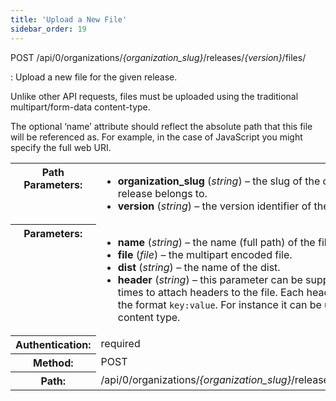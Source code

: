 ```yaml
---
title: 'Upload a New File'
sidebar_order: 19
---
```


POST /api/0/organizations/_{organization_slug}_/releases/_{version}_/files/

: Upload a new file for the given release.

  Unlike other API requests, files must be uploaded using the traditional multipart/form-data content-type.

  The optional ‘name’ attribute should reflect the absolute path that this file will be referenced as. For example, in the case of JavaScript you might specify the full web URI.

  <table class="table"><tbody valign="top"><tr><th>Path Parameters:</th><td><ul><li><strong>organization_slug</strong> (<em>string</em>) – the slug of the organization the release belongs to.</li><li><strong>version</strong> (<em>string</em>) – the version identifier of the release.</li></ul></td></tr><tr><th>Parameters:</th><td><ul><li><strong>name</strong> (<em>string</em>) – the name (full path) of the file.</li><li><strong>file</strong> (<em>file</em>) – the multipart encoded file.</li><li><strong>dist</strong> (<em>string</em>) – the name of the dist.</li><li><strong>header</strong> (<em>string</em>) – this parameter can be supplied multiple times to attach headers to the file. Each header is a string in the format <code class="docutils literal">key:value</code>. For instance it can be used to define a content type.</li></ul></td></tr><tr><th>Authentication:</th><td>required</td></tr><tr><th>Method:</th><td>POST</td></tr><tr><th>Path:</th><td>/api/0/organizations/<em>{organization_slug}</em>/releases/<em>{version}</em>/files/</td></tr></tbody></table>
